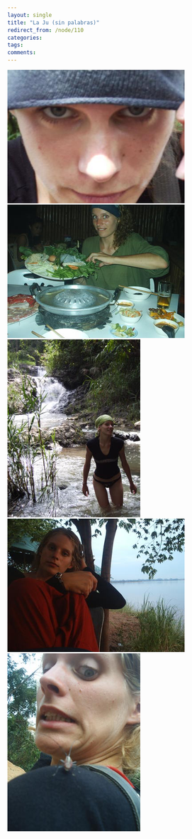 ```yaml
---
layout: single
title: "La Ju (sin palabras)"
redirect_from: /node/110
categories:
tags: 
comments: 
---
```

![](/images/posts/2005-10-24-la-ju-sin-palabras/IMG_0057.jpg)  
![](/images/posts/2005-10-24-la-ju-sin-palabras/PIC_0308.jpg)  
![](/images/posts/2005-10-24-la-ju-sin-palabras/IMG_0217.jpg)  
![](/images/posts/2005-10-24-la-ju-sin-palabras/PIC_0272.jpg)  
![](/images/posts/2005-10-24-la-ju-sin-palabras/PIC_0408.jpg)
